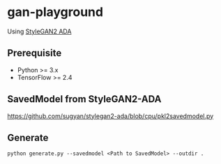 # gan-playground

Using [StyleGAN2 ADA](https://github.com/NVlabs/stylegan2-ada)


## Prerequisite

- Python >= 3.x
- TensorFlow >= 2.4


## SavedModel from StyleGAN2-ADA

https://github.com/sugyan/stylegan2-ada/blob/cpu/pkl2savedmodel.py


## Generate

```
python generate.py --savedmodel <Path to SavedModel> --outdir .
```
